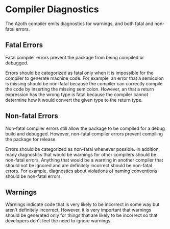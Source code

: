 # Compiler Diagnostics

The Azoth compiler emits diagnostics for warnings, and both fatal and non-fatal errors.

## Fatal Errors

Fatal compiler errors prevent the package from being compiled or debugged.

Errors should be categorized as fatal only when it is impossible for the compiler to generate
machine code. For example, an error that a semicolon is missing should be non-fatal because the
compiler can correctly compile the code by inserting the missing semicolon. However, an that a
return expression has the wrong type is fatal because the compiler cannot determine how it would
convert the given type to the return type.

## Non-fatal Errors

Non-fatal compiler errors still allow the package to be compiled for a debug build and debugged.
However, non-fatal compiler errors prevent compiling the package for release.

Errors should be categorized as non-fatal whenever possible. In addition, many diagnostics that
would be warnings for other compilers should be non-fatal errors. Anything that would be a warning
in another compiler that should not be ignored and are definitely incorrect should be non-fatal
errors. For example, diagnostics about violations of naming conventions should be non-fatal errors.

## Warnings

Warnings indicate code that is very likely to be incorrect in some way but aren't definitely
incorrect. However, it is very important that warnings should be generated only for things that are
likely to be incorrect so that developers don't feel the need to ignore warnings.
